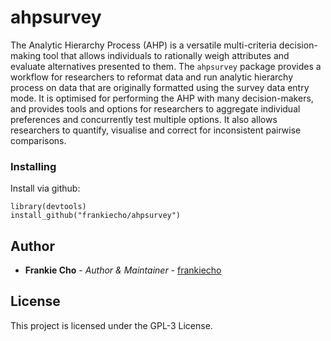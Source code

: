 # ahpsurvey

The Analytic Hierarchy Process (AHP) is a versatile multi-criteria decision-making tool that allows individuals to rationally weigh attributes and evaluate alternatives presented to them.    The ``ahpsurvey`` package provides a workflow for researchers to reformat data and run analytic hierarchy process on data that are originally formatted using the survey data entry mode. It is optimised for performing the AHP with many decision-makers, and provides tools and options for researchers to aggregate individual preferences and concurrently test multiple options. It also allows researchers to quantify, visualise and correct for inconsistent pairwise comparisons.

### Installing

Install via github:

```
library(devtools)
install_github("frankiecho/ahpsurvey")
```

## Author

* **Frankie Cho** - *Author & Maintainer* - [frankiecho](https://github.com/frankiecho)

## License

This project is licensed under the GPL-3 License.

